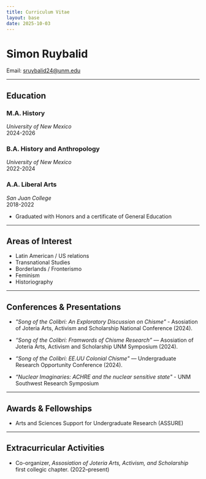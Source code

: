 ```yaml
---
title: Curriculum Vitae
layout: base
date: 2025-10-03
---
```


# Simon Ruybalid
Email: sruybalid24@unm.edu  

---

## Education


### M.A. History
*University of New Mexico*  
2024-2026   

### B.A. History and Anthropology
*University of New Mexico*  
2022-2024 

### A.A. Liberal Arts
*San Juan College*              
2018-2022       
- Graduated with Honors and a certificate of General Education

---

## Areas of Interest
- Latin American / US relations
- Transnational Studies
- Borderlands / Fronterismo
- Feminism
- Historiography

---


## Conferences & Presentations
- *"Song of the Colibri: An Exploratory Discussion on Chisme"* - Asosiation of Joteria Arts, Activism and Scholarship National Conference (2024).  

- *“Song of the Colibri: Framwords of Chisme Research”* — Asosiation of Joteria Arts, Activism and Scholarship UNM Symposium (2024).  
- *“Song of the Colibri: EE.UU Colonial Chisme"* — Undergraduate Research Opportunity Conference (2024). 
- *“Nuclear Imaginaries: ACHRE and the nuclear sensitive state"* - UNM Southwest Research Symposium 

---

## Awards & Fellowships
- Arts and Sciences Support for Undergraduate Research (ASSURE)

---

## Extracurricular Activities
- Co-organizer, *Assosiation of Joteria Arts, Activism, and Scholarship* first collegic chapter. (2022–present)  

